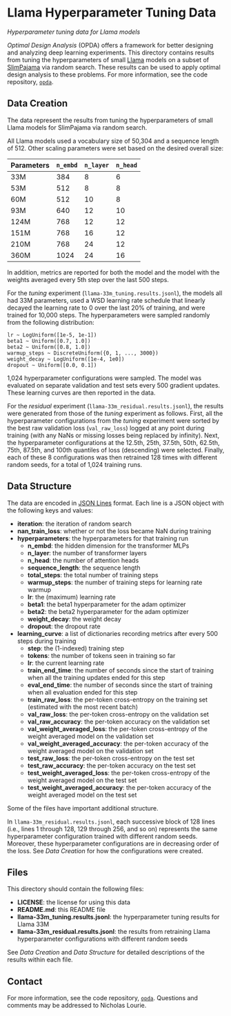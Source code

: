 Llama Hyperparameter Tuning Data
================================
*Hyperparameter tuning data for Llama models*

*Optimal Design Analysis* (OPDA) offers a framework for better designing
and analyzing deep learning experiments. This directory contains results
from tuning the hyperparameters of small
[Llama](https://arxiv.org/abs/2302.13971) models on a subset of
[SlimPajama](https://www.cerebras.net/blog/slimpajama-a-627b-token-cleaned-and-deduplicated-version-of-redpajama) via
random search. These results can be used to apply optimal design
analysis to these problems. For more information, see the code
repository, [`opda`](https://github.com/nicholaslourie/opda).


Data Creation
-------------
The data represent the results from tuning the hyperparameters of small
Llama models for SlimPajama via random search.

All Llama models used a vocabulary size of 50,304 and a sequence
length of 512. Other scaling parameters were set based on the desired
overall size:

| Parameters | `n_embd` | `n_layer` | `n_head` |
| ---------- | -------- | --------- | -------- |
|        33M |      384 |         8 |        6 |
|        53M |      512 |         8 |        8 |
|        60M |      512 |        10 |        8 |
|        93M |      640 |        12 |       10 |
|       124M |      768 |        12 |       12 |
|       151M |      768 |        16 |       12 |
|       210M |      768 |        24 |       12 |
|       360M |     1024 |        24 |       16 |

In addition, metrics are reported for both the model and the model with
the weights averaged every 5th step over the last 500 steps.

For the *tuning* experiment (`llama-33m_tuning.results.jsonl`), the
models all had 33M parameters, used a WSD learning rate schedule that
linearly decayed the learning rate to 0 over the last 20% of training,
and were trained for 10,000 steps. The hyperparameters were sampled
randomly from the following distribution:

    lr ~ LogUniform([1e-5, 1e-1])
    beta1 ~ Uniform([0.7, 1.0])
    beta2 ~ Uniform([0.8, 1.0])
    warmup_steps ~ DiscreteUniform({0, 1, ..., 3000})
    weight_decay ~ LogUniform([1e-4, 1e0])
    dropout ~ Uniform([0.0, 0.1])

1,024 hyperparameter configurations were sampled. The model was
evaluated on separate validation and test sets every 500 gradient
updates. These learning curves are then reported in the data.

For the *residual* experiment (`llama-33m_residual.results.jsonl`), the
results were generated from those of the *tuning* experiment as
follows. First, all the hyperparameter configurations from the *tuning*
experiment were sorted by the best raw validation loss (`val_raw_loss`)
logged at any point during training (with any NaNs or missing losses
being replaced by infinity). Next, the hyperparameter configurations at
the 12.5th, 25th, 37.5th, 50th, 62.5th, 75th, 87.5th, and 100th
quantiles of loss (descending) were selected. Finally, each of these 8
configurations was then retrained 128 times with different random seeds,
for a total of 1,024 training runs.


Data Structure
--------------
The data are encoded in [JSON Lines](https://jsonlines.org)
format. Each line is a JSON object with the following keys and values:

  - **iteration**: the iteration of random search
  - **nan_train_loss**: whether or not the loss became NaN during
    training
  - **hyperparameters**: the hyperparameters for that training run
    - **n_embd**: the hidden dimension for the transformer MLPs
    - **n_layer**: the number of transformer layers
    - **n_head**: the number of attention heads
    - **sequence_length**: the sequence length
    - **total_steps**: the total number of training steps
    - **warmup_steps**: the number of training steps for learning rate
       warmup
    - **lr**: the (maximum) learning rate
    - **beta1**: the beta1 hyperparameter for the adam optimizer
    - **beta2**: the beta2 hyperparameter for the adam optimizer
    - **weight_decay**: the weight decay
    - **dropout**: the dropout rate
  - **learning_curve**: a list of dictionaries recording metrics after
    every 500 steps during training
    - **step**: the (1-indexed) training step
    - **tokens**: the number of tokens seen in training so far
    - **lr**: the current learning rate
    - **train_end_time**: the number of seconds since the start of
      training when all the training updates ended for this step
    - **eval_end_time**: the number of seconds since the start of
      training when all evaluation ended for this step
    - **train_raw_loss**: the per-token cross-entropy on the training
      set (estimated with the most recent batch)
    - **val_raw_loss**: the per-token cross-entropy on the validation set
    - **val_raw_accuracy**: the per-token accuracy on the validation set
    - **val_weight_averaged_loss**: the per-token cross-entropy of the
      weight averaged model on the validation set
    - **val_weight_averaged_accuracy**: the per-token accuracy of the
      weight averaged model on the validation set
    - **test_raw_loss**: the per-token cross-entropy on the test set
    - **test_raw_accuracy**: the per-token accuracy on the test set
    - **test_weight_averaged_loss**: the per-token cross-entropy of the
      weight averaged model on the test set
    - **test_weight_averaged_accuracy**: the per-token accuracy of the
      weight averaged model on the test set

Some of the files have important additional structure.

In `llama-33m_residual.results.jsonl`, each successive block of 128
lines (i.e., lines 1 through 128, 129 through 256, and so on) represents
the same hyperparameter configuration trained with different random
seeds. Moreover, these hyperparameter configurations are in decreasing
order of the loss. See *Data Creation* for how the configurations were
created.


Files
-----
This directory should contain the following files:

  - **LICENSE**: the license for using this data
  - **README.md**: this README file
  - **llama-33m_tuning.results.jsonl**: the hyperparameter tuning
    results for Llama 33M
  - **llama-33m_residual.results.jsonl**: the results from retraining
    Llama hyperparameter configurations with different random seeds

See *Data Creation* and *Data Structure* for detailed descriptions of
the results within each file.


Contact
-------
For more information, see the code
repository, [`opda`](https://github.com/nicholaslourie/opda). Questions
and comments may be addressed to Nicholas Lourie.

